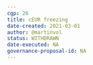 ```yaml
---
cgp: 26
title: cEUR freezing
date-created: 2021-03-01
author: @martinvol
status: WITHDRAWN
date-executed: NA
governance-proposal-id: NA
---
```

